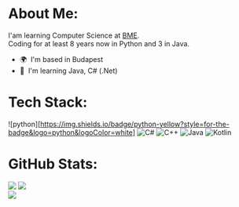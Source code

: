 #  About Me:
I'am learning Computer Science at [BME](https://www.bme.hu/?language=en).
<br>Coding for at least 8 years now in Python and 3 in Java.
*   🌍  I'm based in Budapest
*   🧠  I'm learning Java, C# (.Net)

#  Tech Stack:
![python][https://img.shields.io/badge/python-yellow?style=for-the-badge&logo=python&logoColor=white] ![C#](https://img.shields.io/badge/c%23?style=for-the-badge&logo=c-sharp&logoColor=white) ![C++](https://img.shields.io/badge/c++?style=for-the-badge&logo=c%2B%2B&logoColor=white) ![Java](https://img.shields.io/badge/java?style=for-the-badge&logo=java&logoColor=white) ![Kotlin](https://img.shields.io/badge/kotlin?style=for-the-badge&logo=kotlin&logoColor=white)

#  GitHub Stats:
![](http://github-profile-summary-cards.vercel.app/api/cards/profile-details?username=afkfish&theme=dark#gh-dark-mode-only)
![](https://github-readme-stats.vercel.app/api?username=afkfish&show_icons=true&hide_border=true&theme=dark#gh-dark-mode-only)\
![](https://github-readme-stats.vercel.app/api/top-langs/?username=afkfish&langs_count=10&exclude_repo=&hide=jupyter%20notebook,ejs,dockerfile,vim%20script,cmake,makefile,batchfile,emacs%20lisp,css,html&layout=compact&hide_border=true&theme=dark#gh-dark-mode-only)
